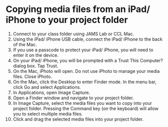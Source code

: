 # Copying media files from an iPad/ iPhone to your project folder

1. Connect to your class folder using JAMS Lab or CCL Mac.
2. Using the iPad/ iPhone USB cable, connect the iPad/ iPhone to the back of the Mac.
3. If you use a passcode to protect your iPad/ iPhone, you will need to enter it on the device.
4. On your iPad/ iPhone, you will be prompted with a Trust This Computer? dialog box. Tap Trust.
5. On the Mac, iPhoto will open. Do not use iPhoto to manage your media files. Close iPhoto.
6. On the Mac, click the Desktop to enter Finder mode. In the menu bar, click Go and select Applications.
7. In Applications, open Image Capture.
8. Open a Finder window and navigate to your project folder.
9. In Image Capture, select the media files you want to copy into your project folder. Pressing the Command key (on the keyboard) will allow you to select multiple media files.
10. Click and drag the selected media files into your project folder.



